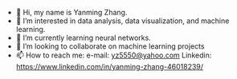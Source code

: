 - 👋 Hi, my name is Yanming Zhang.
- 👀 I’m interested in data analysis, data visualization, and machine learning.
- 🌱 I’m currently learning neural networks.
- 💞️ I’m looking to collaborate on machine learning projects
- 📫 How to reach me:
      e-mail: yz5550@yahoo.com
      Linkedin: https://www.linkedin.com/in/yanming-zhang-46018239/

<!---
numpkin1234/numpkin1234 is a ✨ special ✨ repository because its `README.md` (this file) appears on your GitHub profile.
You can click the Preview link to take a look at your changes.
--->
